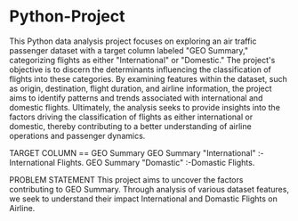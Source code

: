 # Python-Project

This Python data analysis project focuses on exploring an air traffic passenger dataset with a target column labeled "GEO Summary," categorizing flights as either "International" or "Domestic." The project's objective is to discern the determinants influencing the classification of flights into these categories. By examining features within the dataset, such as origin, destination, flight duration, and airline information, the project aims to identify patterns and trends associated with international and domestic flights. Ultimately, the analysis seeks to provide insights into the factors driving the classification of flights as either international or domestic, thereby contributing to a better understanding of airline operations and passenger dynamics.

TARGET COLUMN == GEO Summary
GEO Summary "International" :- International Flights.
GEO Summary "Domastic" :-Domastic Flights.

PROBLEM STATEMENT
This project aims to uncover the factors contributing to GEO Summary. Through analysis of various dataset features, we seek to understand their impact International and Domastic Flights on Airline.
